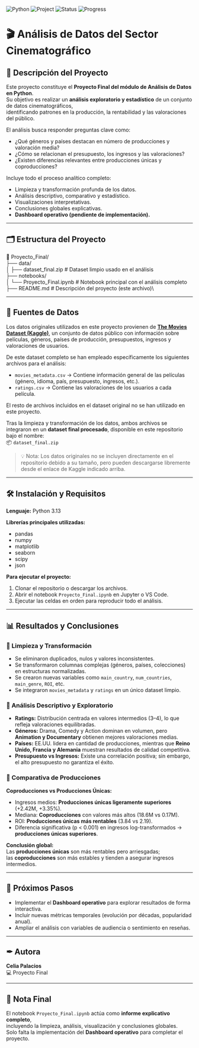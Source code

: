 ![Python](https://img.shields.io/badge/Python-3.13-blue.svg)
![Project](https://img.shields.io/badge/Proyecto-Final-purple)
![Status](https://img.shields.io/badge/Dashboard-Pendiente-orange)
![Progress](https://img.shields.io/badge/Estado-En%20Progreso-yellow)

# 🎬 Análisis de Datos del Sector Cinematográfico

## 📖 Descripción del Proyecto
Este proyecto constituye el **Proyecto Final del módulo de Análisis de Datos en Python**.  
Su objetivo es realizar un **análisis exploratorio y estadístico** de un conjunto de datos cinematográficos,  
identificando patrones en la producción, la rentabilidad y las valoraciones del público.  

El análisis busca responder preguntas clave como:
- ¿Qué géneros y países destacan en número de producciones y valoración media?  
- ¿Cómo se relacionan el presupuesto, los ingresos y las valoraciones?  
- ¿Existen diferencias relevantes entre producciones únicas y coproducciones?  

Incluye todo el proceso analítico completo:
- Limpieza y transformación profunda de los datos.  
- Análisis descriptivo, comparativo y estadístico.  
- Visualizaciones interpretativas.  
- Conclusiones globales explicativas.  
- **Dashboard operativo (pendiente de implementación).**

---

## 🗂 Estructura del Proyecto

📁 Proyecto_Final/\
├── data/\
│   ├── dataset_final.zip   # Dataset limpio usado en el análisis\
├── notebooks/\
│ └── Proyecto_Final.ipynb # Notebook principal con el análisis completo\
├── README.md # Descripción del proyecto (este archivo)\

---

## 📂 Fuentes de Datos

Los datos originales utilizados en este proyecto provienen de **[The Movies Dataset (Kaggle)](https://www.kaggle.com/datasets/rounakbanik/the-movies-dataset)**, un conjunto de datos público con información sobre películas, géneros, países de producción, presupuestos, ingresos y valoraciones de usuarios.

De este dataset completo se han empleado específicamente los siguientes archivos para el análisis:

- `movies_metadata.csv` → Contiene información general de las películas (género, idioma, país, presupuesto, ingresos, etc.).  
- `ratings.csv` → Contiene las valoraciones de los usuarios a cada película.

El resto de archivos incluidos en el dataset original no se han utilizado en este proyecto.

Tras la limpieza y transformación de los datos, ambos archivos se integraron en un **dataset final procesado**, disponible en este repositorio bajo el nombre:  
📦 `dataset_final.zip`  

> 💡 Nota: Los datos originales no se incluyen directamente en el repositorio debido a su tamaño, pero pueden descargarse libremente desde el enlace de Kaggle indicado arriba.

---

## 🛠 Instalación y Requisitos

**Lenguaje:** Python 3.13  

**Librerías principales utilizadas:**
- pandas  
- numpy  
- matplotlib  
- seaborn  
- scipy  
- json  

**Para ejecutar el proyecto:**
1. Clonar el repositorio o descargar los archivos.  
2. Abrir el notebook `Proyecto_Final.ipynb` en Jupyter o VS Code.  
3. Ejecutar las celdas en orden para reproducir todo el análisis.  

---

## 📊 Resultados y Conclusiones

### 🔹 Limpieza y Transformación
- Se eliminaron duplicados, nulos y valores inconsistentes.  
- Se transformaron columnas complejas (géneros, países, colecciones) en estructuras normalizadas.  
- Se crearon nuevas variables como `main_country`, `num_countries`, `main_genre`, `ROI`, etc.  
- Se integraron `movies_metadata` y `ratings` en un único dataset limpio.  

### 🔹 Análisis Descriptivo y Exploratorio
- **Ratings:** Distribución centrada en valores intermedios (3–4), lo que refleja valoraciones equilibradas.  
- **Géneros:** Drama, Comedy y Action dominan en volumen, pero **Animation y Documentary** obtienen mejores valoraciones medias.  
- **Países:** EE.UU. lidera en cantidad de producciones, mientras que **Reino Unido, Francia y Alemania** muestran resultados de calidad competitiva.  
- **Presupuesto vs Ingresos:** Existe una correlación positiva; sin embargo, el alto presupuesto no garantiza el éxito.  

### 🔹 Comparativa de Producciones
**Coproducciones vs Producciones Únicas:**
- Ingresos medios: **Producciones únicas ligeramente superiores** (+2.42M, +3.35%).  
- Mediana: **Coproducciones** con valores más altos (18.6M vs 0.17M).  
- ROI: **Producciones únicas más rentables** (3.84 vs 2.19).  
- Diferencia significativa (p < 0.001) en ingresos log-transformados → **producciones únicas superiores**.

**Conclusión global:**  
Las **producciones únicas** son más rentables pero arriesgadas;  
las **coproducciones** son más estables y tienden a asegurar ingresos intermedios.  

---

## 🔄 Próximos Pasos
- Implementar el **Dashboard operativo** para explorar resultados de forma interactiva.  
- Incluir nuevas métricas temporales (evolución por décadas, popularidad anual).  
- Ampliar el análisis con variables de audiencia o sentimiento en reseñas.  

---

## ✒ Autora
**Celia Palacios**  
💻 Proyecto Final   

---

## 🧾 Nota Final
El notebook `Proyecto_Final.ipynb` actúa como **informe explicativo completo**,  
incluyendo la limpieza, análisis, visualización y conclusiones globales.  
Solo falta la implementación del **Dashboard operativo** para completar el proyecto.
